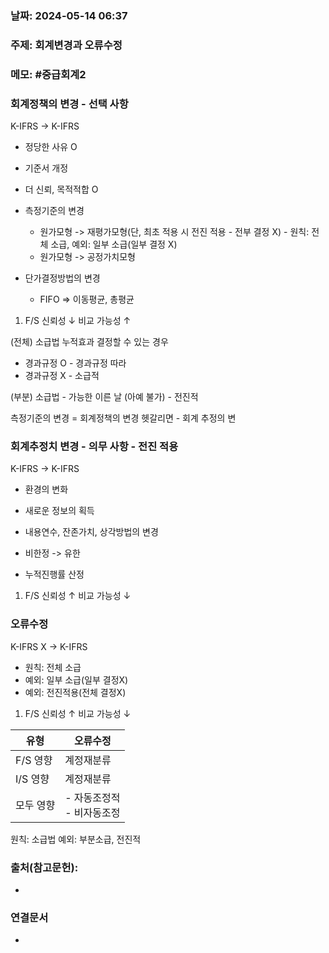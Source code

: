 ### 날짜: 2024-05-14 06:37

### 주제: 회계변경과 오류수정

### 메모: #중급회계2 



### 회계정책의 변경 - 선택 사항

K-IFRS -> K-IFRS
- 정당한 사유 O
- 기준서 개정
- 더 신뢰, 목적적합 O

- 측정기준의 변경
	- 원가모형 -> 재평가모형(단, 최초 적용 시 전진 적용 - 전부 결정 X) - 원칙: 전체 소급, 예외: 일부 소급(일부 결정 X)
	- 원가모형 -> 공정가치모형
- 단가결정방법의 변경
	- FIFO => 이동평균, 총평균

1. F/S 신뢰성 $\downarrow$ 비교 가능성 $\uparrow$

(전체) 소급법 누적효과 결정할 수 있는 경우
- 경과규정 O - 경과규정 따라
- 경과규정 X - 소급적

(부분) 소급법 - 가능한 이른 날
(아예 불가) - 전진적

측정기준의 변경 = 회계정책의 변경
헷갈리면 - 회계 추정의 변

### 회계추정치 변경 - 의무 사항 - 전진 적용

K-IFRS -> K-IFRS
- 환경의 변화
- 새로운 정보의 획득

- 내용연수, 잔존가치, 상각방법의 변경
- 비한정 -> 유한
- 누적진행률 산정 


1. F/S 신뢰성  $\uparrow$  비교 가능성 $\downarrow$

### 오류수정

K-IFRS X -> K-IFRS
- 원칙: 전체 소급
- 예외: 일부 소급(일부 결정X)
- 예외: 전진적용(전체 결정X)


1. F/S 신뢰성  $\uparrow$  비교 가능성 $\downarrow$


| 유형     | 오류수정               |
| ------ | ------------------ |
| F/S 영향 | 계정재분류              |
| I/S 영향 | 계정재분류              |
| 모두 영향  | - 자동조정적<br>- 비자동조정 |

원칙: 소급법
예외: 부분소급, 전진적

### 출처(참고문헌):
- 

### 연결문서
- 